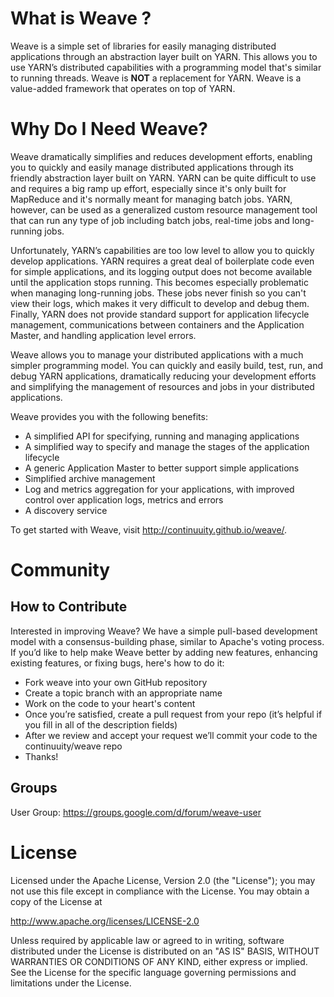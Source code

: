 What is Weave ?
===============

Weave is a simple set of libraries for easily managing distributed applications through an abstraction layer 
built on YARN. This allows you to use YARN’s distributed capabilities with a programming model that's similar to running threads. 
Weave is **NOT** a replacement for YARN. Weave is a value-added framework that operates on top of YARN.

Why Do I Need Weave?
=====================
Weave dramatically simplifies and reduces development efforts, enabling you to quickly and easily manage 
distributed applications through its friendly abstraction layer built on YARN. YARN can be quite difficult to use and requires a big ramp up effort, especially since it's only built for MapReduce and it's normally meant for managing batch jobs. YARN, however, can be used as a generalized custom resource management tool that can run any type of job including batch jobs, real-time jobs and long-running jobs. 

Unfortunately, YARN’s capabilities are too low level to allow you to quickly develop applications. YARN requires a great deal of boilerplate code even for simple applications, and its logging output does not become available until the application stops running. This becomes especially problematic when managing long-running jobs. These jobs never finish so you can't view their logs, which makes it very difficult to develop and debug them. Finally, YARN does not provide standard support for application lifecycle management, communications between containers and the Application Master, and handling application level errors. 

Weave allows you to manage your distributed applications with a much simpler programming model. You can quickly and easily build, test, run, and debug YARN applications, dramatically reducing your development efforts and simplifying the management of resources and jobs in your distributed applications.

Weave provides you with the following benefits:

  * A simplified API for specifying, running and managing applications
  * A simplified way to specify and manage the stages of the application lifecycle
  * A generic Application Master to better support simple applications
  * Simplified archive management
  * Log and metrics aggregation for your applications, with improved control over application logs, metrics and errors
  * A discovery service
  
To get started with Weave, visit http://continuuity.github.io/weave/.

Community
=========
How to Contribute
------------------

Interested in improving Weave? We have a simple pull-based development model with a consensus-building phase, similar to Apache's voting process. If you’d like to help make Weave better by adding new features, enhancing existing features, or fixing bugs, here's how to do it:

  * Fork weave into your own GitHub repository
  * Create a topic branch with an appropriate name
  * Work on the code to your heart's content
  * Once you’re satisfied, create a pull request from your repo (it’s helpful if you fill in all of the description fields)
  * After we review and accept your request we’ll commit your code to the continuuity/weave repo
  * Thanks!

Groups
------
User Group: https://groups.google.com/d/forum/weave-user

License
=======
Licensed under the Apache License, Version 2.0 (the "License"); you may not use this file except in compliance with the License. You may obtain a copy of the License at

http://www.apache.org/licenses/LICENSE-2.0

Unless required by applicable law or agreed to in writing, software distributed under the License is distributed on an "AS IS" BASIS, WITHOUT WARRANTIES OR CONDITIONS OF ANY KIND, either express or implied. See the License for the specific language governing permissions and limitations under the License.
